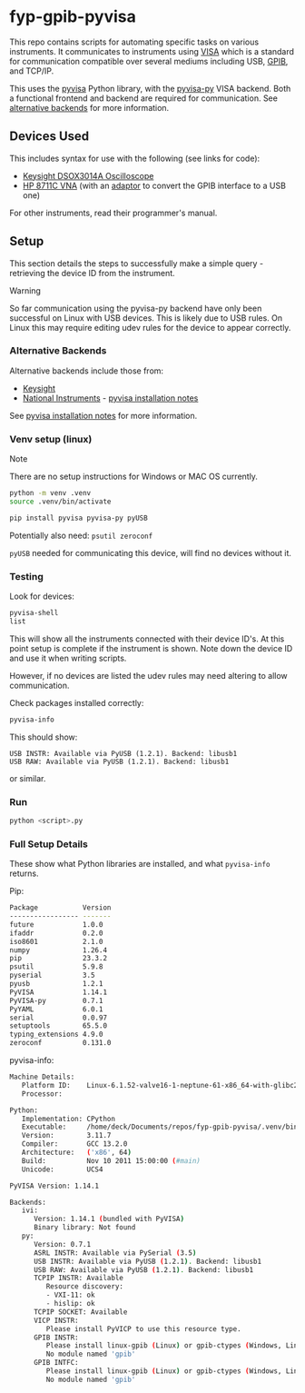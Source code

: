 # fyp-gpib-pyvisa

This repo contains scripts for automating specific tasks on various instruments. It communicates to instruments using [VISA](https://en.wikipedia.org/wiki/Virtual_instrument_software_architecture) which is a standard for communication compatible over several mediums including USB, [GPIB](https://en.wikipedia.org/wiki/GPIB), and TCP/IP.

This uses the [pyvisa](https://pyvisa.readthedocs.io/en/latest/) Python library, with the [pyvisa-py](https://pyvisa.readthedocs.io/projects/pyvisa-py/en/latest/) VISA backend. Both a functional frontend and backend are required for communication. See [alternative backends](#alternative-backends) for more information.


## Devices Used

This includes syntax for use with the following (see links for code):
- [Keysight DSOX3014A Oscilloscope](Keysight%20DSOX3014A%20Scope/README.md)
- [HP 8711C VNA](HP8711C%20VNA/README.md) (with an [adaptor](https://github.com/xyphro/UsbGpib) to convert the GPIB interface to a USB one)


For other instruments, read their programmer's manual.

## Setup

This section details the steps to successfully make a simple query - retrieving the device ID from the instrument.

> [!WARNING]
> So far communication using the pyvisa-py backend have only been successful on Linux with USB devices. This is likely due to USB rules. On Linux this may require editing udev rules for the device to appear correctly.

### Alternative Backends

Alternative backends include those from:

- [Keysight](https://www.keysight.com/en/pd-1985909/io-libraries-suite/)
- [National Instruments](https://www.ni.com/en/support/downloads/drivers/download.ni-visa.html) - [pyvisa installation notes](https://pyvisa.readthedocs.io/en/latest/faq/getting_nivisa.html)

See [pyvisa installation notes](https://pyvisa.readthedocs.io/en/latest/introduction/getting.html) for more information.


### Venv setup (linux)

> [!NOTE]
> There are no setup instructions for Windows or MAC OS currently.

```bash
python -m venv .venv
source .venv/bin/activate

pip install pyvisa pyvisa-py pyUSB
```
Potentially also need: `psutil zeroconf`


`pyUSB` needed for communicating this device, will find no devices without it.

### Testing

Look for devices:

```bash
pyvisa-shell
list
```
This will show all the instruments connected with their device ID's. At this point setup is complete if the instrument is shown. Note down the device ID and use it when writing scripts.

However, if no devices are listed the udev rules may need altering to allow communication.

Check packages installed correctly:

```bash
pyvisa-info
```

This should show:

```
USB INSTR: Available via PyUSB (1.2.1). Backend: libusb1
USB RAW: Available via PyUSB (1.2.1). Backend: libusb1
```

or similar. 

### Run 

```bash
python <script>.py
```


### Full Setup Details

These show what Python libraries are installed, and what `pyvisa-info` returns.

Pip:

```bash
Package           Version
----------------- -------
future            1.0.0
ifaddr            0.2.0
iso8601           2.1.0
numpy             1.26.4
pip               23.3.2
psutil            5.9.8
pyserial          3.5
pyusb             1.2.1
PyVISA            1.14.1
PyVISA-py         0.7.1
PyYAML            6.0.1
serial            0.0.97
setuptools        65.5.0
typing_extensions 4.9.0
zeroconf          0.131.0
```

pyvisa-info:

```bash
Machine Details:
   Platform ID:    Linux-6.1.52-valve16-1-neptune-61-x86_64-with-glibc2.38
   Processor:      

Python:
   Implementation: CPython
   Executable:     /home/deck/Documents/repos/fyp-gpib-pyvisa/.venv/bin/python
   Version:        3.11.7
   Compiler:       GCC 13.2.0
   Architecture:   ('x86', 64)
   Build:          Nov 10 2011 15:00:00 (#main)
   Unicode:        UCS4

PyVISA Version: 1.14.1

Backends:
   ivi:
      Version: 1.14.1 (bundled with PyVISA)
      Binary library: Not found
   py:
      Version: 0.7.1
      ASRL INSTR: Available via PySerial (3.5)
      USB INSTR: Available via PyUSB (1.2.1). Backend: libusb1
      USB RAW: Available via PyUSB (1.2.1). Backend: libusb1
      TCPIP INSTR: Available 
         Resource discovery:
         - VXI-11: ok
         - hislip: ok
      TCPIP SOCKET: Available 
      VICP INSTR:
         Please install PyVICP to use this resource type.
      GPIB INSTR:
         Please install linux-gpib (Linux) or gpib-ctypes (Windows, Linux) to use this resource type. Note that installing gpib-ctypes will give you access to a broader range of functionalities.
         No module named 'gpib'
      GPIB INTFC:
         Please install linux-gpib (Linux) or gpib-ctypes (Windows, Linux) to use this resource type. Note that installing gpib-ctypes will give you access to a broader range of functionalities.
         No module named 'gpib'
```